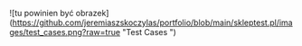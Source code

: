 ![tu powinien być obrazek] (https://github.com/jeremiaszskoczylas/portfolio/blob/main/skleptest.pl/images/test_cases.png?raw=true "Test Cases ")
